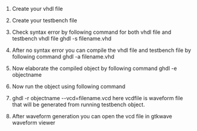 1. Create your vhdl file
2. Create your testbench file
3. Check syntax error by following command for both vhdl file and testbench vhdl file
   ghdl -s filename.vhd
4. After no syntax error you can compile the vhdl file and testbench file by following command
   ghdl -a filename.vhd
5. Now elaborate the compiled object by following command
   ghdl -e objectname

6. Now run the object using following command
7. ghdl -r objectname --vcd=filename.vcd
        here vcdfile  is waveform file that will be generated from running testbench object.

8. After waveform generation you can open the vcd file in gtkwave waveform viewer
   
